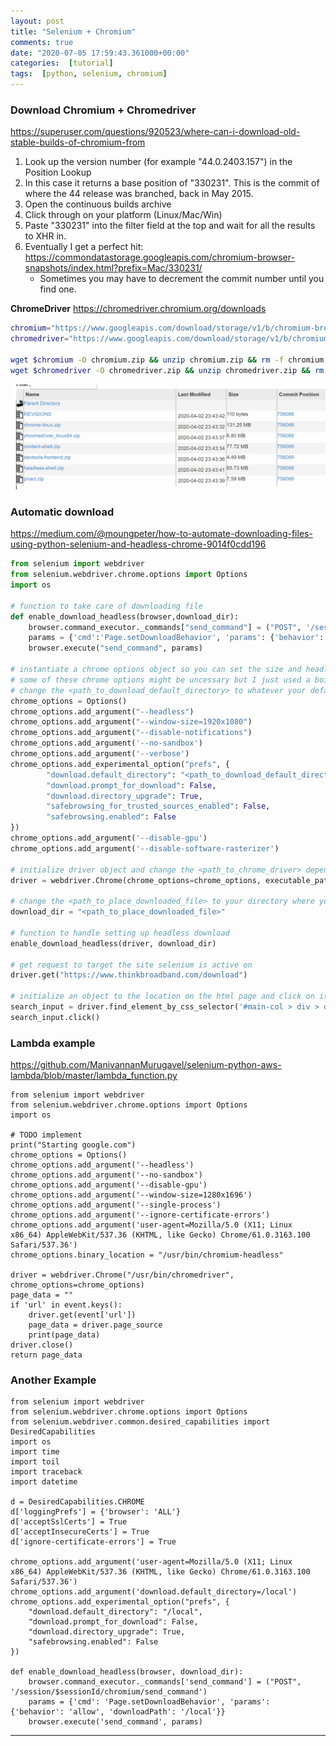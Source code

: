 ```yaml
---
layout: post
title: "Selenium + Chromium"
comments: true
date: "2020-07-05 17:59:43.361000+00:00"
categories:  [tutorial]
tags:  [python, selenium, chromium]
---
```




### Download Chromium + Chromedriver

https://superuser.com/questions/920523/where-can-i-download-old-stable-builds-of-chromium-from

1. Look up the version number (for example "44.0.2403.157") in the Position Lookup
2. In this case it returns a base position of "330231". This is the commit of where the 44 release was branched, back in May 2015.
3. Open the continuous builds archive
4. Click through on your platform (Linux/Mac/Win)
5. Paste "330231" into the filter field at the top and wait for all the results to XHR in.
6. Eventually I get a perfect hit: https://commondatastorage.googleapis.com/chromium-browser-snapshots/index.html?prefix=Mac/330231/
    * Sometimes you may have to decrement the commit number until you find one.
    
**ChromeDriver**
https://chromedriver.chromium.org/downloads

```bash
chromium="https://www.googleapis.com/download/storage/v1/b/chromium-browser-snapshots/o/Linux_x64%2F756066%2Fchrome-linux.zip?generation=1585871012733067&alt=media"
chromedriver="https://www.googleapis.com/download/storage/v1/b/chromium-browser-snapshots/o/Linux_x64%2F756066%2Fchromedriver_linux64.zip?generation=1585871017688644&alt=media"

wget $chromium -O chromium.zip && unzip chromium.zip && rm -f chromium.zip
wget $chromedriver -O chromedriver.zip && unzip chromedriver.zip && rm -f chromedriver.zip
```

![](/assets/img/yHL_uogAP_d1b1afee62cc0a5ee35ad25c09de6b2d.png)


### Automatic download

https://medium.com/@moungpeter/how-to-automate-downloading-files-using-python-selenium-and-headless-chrome-9014f0cdd196
```python
from selenium import webdriver
from selenium.webdriver.chrome.options import Options
import os

# function to take care of downloading file
def enable_download_headless(browser,download_dir):
    browser.command_executor._commands["send_command"] = ("POST", '/session/$sessionId/chromium/send_command')
    params = {'cmd':'Page.setDownloadBehavior', 'params': {'behavior': 'allow', 'downloadPath': download_dir}}
    browser.execute("send_command", params)

# instantiate a chrome options object so you can set the size and headless preference
# some of these chrome options might be uncessary but I just used a boilerplate
# change the <path_to_download_default_directory> to whatever your default download folder is located
chrome_options = Options()
chrome_options.add_argument("--headless")
chrome_options.add_argument("--window-size=1920x1080")
chrome_options.add_argument("--disable-notifications")
chrome_options.add_argument('--no-sandbox')
chrome_options.add_argument('--verbose')
chrome_options.add_experimental_option("prefs", {
        "download.default_directory": "<path_to_download_default_directory>",
        "download.prompt_for_download": False,
        "download.directory_upgrade": True,
        "safebrowsing_for_trusted_sources_enabled": False,
        "safebrowsing.enabled": False
})
chrome_options.add_argument('--disable-gpu')
chrome_options.add_argument('--disable-software-rasterizer')

# initialize driver object and change the <path_to_chrome_driver> depending on your directory where your chromedriver should be
driver = webdriver.Chrome(chrome_options=chrome_options, executable_path="<path_to_chrome_driver>")

# change the <path_to_place_downloaded_file> to your directory where you would like to place the downloaded file
download_dir = "<path_to_place_downloaded_file>"

# function to handle setting up headless download
enable_download_headless(driver, download_dir)

# get request to target the site selenium is active on
driver.get("https://www.thinkbroadband.com/download")

# initialize an object to the location on the html page and click on it to download
search_input = driver.find_element_by_css_selector('#main-col > div > div > div:nth-child(8) > p:nth-child(1) > a > img')
search_input.click()
```

### Lambda example

https://github.com/ManivannanMurugavel/selenium-python-aws-lambda/blob/master/lambda_function.py

```python3
from selenium import webdriver
from selenium.webdriver.chrome.options import Options
import os

# TODO implement
print("Starting google.com")
chrome_options = Options()
chrome_options.add_argument('--headless')
chrome_options.add_argument('--no-sandbox')
chrome_options.add_argument('--disable-gpu')
chrome_options.add_argument('--window-size=1280x1696')
chrome_options.add_argument('--single-process')
chrome_options.add_argument('--ignore-certificate-errors')
chrome_options.add_argument('user-agent=Mozilla/5.0 (X11; Linux x86_64) AppleWebKit/537.36 (KHTML, like Gecko) Chrome/61.0.3163.100 Safari/537.36')
chrome_options.binary_location = "/usr/bin/chromium-headless"

driver = webdriver.Chrome("/usr/bin/chromedriver", chrome_options=chrome_options)
page_data = ""
if 'url' in event.keys():
    driver.get(event['url'])
    page_data = driver.page_source
    print(page_data)
driver.close()
return page_data
```


### Another Example
```python3
from selenium import webdriver
from selenium.webdriver.chrome.options import Options
from selenium.webdriver.common.desired_capabilities import DesiredCapabilities
import os
import time
import toil
import traceback
import datetime

d = DesiredCapabilities.CHROME
d['loggingPrefs'] = {'browser': 'ALL'}
d['acceptSslCerts'] = True
d['acceptInsecureCerts'] = True
d['ignore-certificate-errors'] = True

chrome_options.add_argument('user-agent=Mozilla/5.0 (X11; Linux x86_64) AppleWebKit/537.36 (KHTML, like Gecko) Chrome/61.0.3163.100 Safari/537.36')
chrome_options.add_argument('download.default_directory=/local')
chrome_options.add_experimental_option("prefs", {
    "download.default_directory": "/local",
    "download.prompt_for_download": False,
    "download.directory_upgrade": True,
    "safebrowsing.enabled": False
})

def enable_download_headless(browser, download_dir):
    browser.command_executor._commands['send_command'] = ("POST", '/session/$sessionId/chromium/send_command')
    params = {'cmd': 'Page.setDownloadBehavior', 'params': {'behavior': 'allow', 'downloadPath': '/local'}}
    browser.execute('send_command', params)
```









*** 
